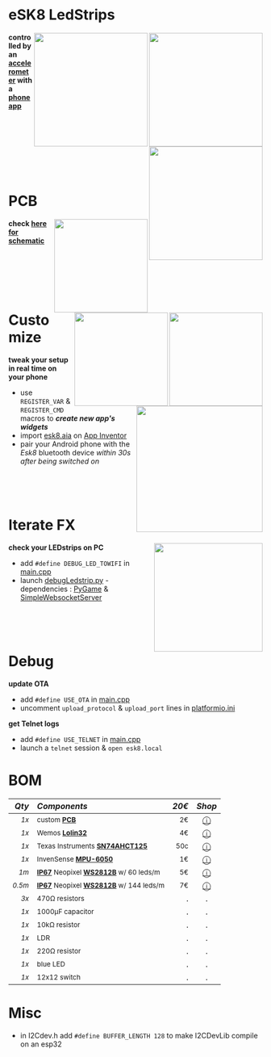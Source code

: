 # eSK8 LedStrips
<img src="https://media.giphy.com/media/IhCHKo42Hx7WFkRmzQ/giphy.gif" height="225" align="right"><img src="https://media.giphy.com/media/fY5xLxGayUptPZuTfG/giphy.gif" height="225" align="right"><img src="https://media.giphy.com/media/RfYtkG17dUJyVmbPet/giphy.gif" height="225" align="right">

**controlled by an [accelerometer](https://github.com/sebdelsol/esk8-ledstrip/blob/master/README.md#bom) with a [phone app](https://github.com/sebdelsol/esk8-ledstrip/blob/master/README.md#android-app)**
<p>&nbsp;</p>  <p>&nbsp;</p>   <p>&nbsp;</p>  <p>&nbsp;</p>

# PCB
[<img src="https://i.imgur.com/fsrZ5Zs.jpg" height="185" align="right">](https://easyeda.com/seb.morin/esk8)[<img src="https://i.imgur.com/bn5Pk2N.jpg" height="185" align="right">](https://easyeda.com/seb.morin/esk8)[<img src="https://image.easyeda.com/histories/aaf838e4a54c468f9502dc529522ac38.png" height="185" align="right">](https://easyeda.com/seb.morin/esk8)

**check [here for schematic](https://easyeda.com/seb.morin/esk8)**

<p>&nbsp;</p> <p>&nbsp;</p> <p>&nbsp;</p>

# Customize
<img src="https://media.giphy.com/media/TfFm0aNsc1LnWPsiab/giphy.gif" height="250" align="right">

**tweak your setup in real time on your phone**
* use `REGISTER_VAR` & `REGISTER_CMD` macros to ***create new app's widgets***
* import [esk8.aia](https://github.com/sebdelsol/Esk8/blob/master/esk8.aia) on [App Inventor](http://ai2.appinventor.mit.edu/)
* pair your Android phone with the *Esk8* bluetooth device *within 30s after being switched on*
<p>&nbsp;</p>  <p>&nbsp;</p>  

# Iterate FX
<img src="https://media.giphy.com/media/eJFgXPfn9yUhgEfCkM/giphy.gif" height="215" align="right">

**check your LEDstrips on PC**
* add `#define DEBUG_LED_TOWIFI` in [main.cpp](https://github.com/sebdelsol/Esk8/blob/master/src/main.cpp) 
* launch [debugLedstrip.py](https://github.com/sebdelsol/Esk8/blob/master/DebugLedstrip.py) - dependencies : [PyGame](https://www.pygame.org) & [SimpleWebsocketServer](https://pypi.org/project/simple-websocket-server) 

<p>&nbsp;</p>  <p>&nbsp;</p>

# Debug
**update OTA**
* add `#define USE_OTA` in [main.cpp](https://github.com/sebdelsol/Esk8/blob/master/src/main.cpp)
* uncomment `upload_protocol` & `upload_port` lines in [platformio.ini](https://github.com/sebdelsol/Esk8/blob/master/platformio.ini)

**get Telnet logs**
* add `#define USE_TELNET` in [main.cpp](https://github.com/sebdelsol/Esk8/blob/master/src/main.cpp)
* launch a `telnet` session & `open esk8.local`

# BOM

*Qty*|*Components* | *20€* | *Shop*
---: | :---| ---: | :---:
<sub>*1x*</sub>|<sub>custom **[PCB](https://easyeda.com/seb.morin/esk8)**| <sub>2€</sub>| [ⓘ](https://easyeda.com/seb.morin/esk8)</sub>
<sub>*1x*</sub>|<sub> Wemos **[Lolin32](https://www.espressif.com/sites/default/files/documentation/esp32-wroom-32_datasheet_en.pdf)**</sub>| <sub>4€</sub> | [ⓘ](https://www.aliexpress.com/wholesale?catId=0&SearchText=lolin32)
<sub>*1x*</sub>|<sub> Texas Instruments **[SN74AHCT125](https://www.ti.com/product/SN74AHCT125)** </sub>| <sub>50c</sub> | [ⓘ](https://www.ebay.com/sch/i.html?_nkw=SN74AHCT125)
<sub>*1x*</sub>|<sub> InvenSense **[MPU-6050](https://invensense.tdk.com/products/motion-tracking/6-axis/mpu-6050/)** </sub>| <sub>1€</sub> | [ⓘ](https://www.aliexpress.com/wholesale?catId=0&SearchText=mpu-6050)
<sub>*1m*</sub>|<sub>**[IP67](https://en.wikipedia.org/wiki/IP_Code)** Neopixel **[WS2812B](https://cdn-shop.adafruit.com/datasheets/WS2812B.pdf)** w/ 60 leds/m </sub>| <sub>5€</sub> | [ⓘ](https://www.aliexpress.com/wholesale?catId=0&SearchText=ws2812b+ip67)
<sub>*0.5m*</sub>|<sub>**[IP67](https://en.wikipedia.org/wiki/IP_Code)** Neopixel **[WS2812B](https://cdn-shop.adafruit.com/datasheets/WS2812B.pdf)** w/ 144 leds/m </sub>| <sub>7€</sub> | [ⓘ](https://www.aliexpress.com/wholesale?catId=0&SearchText=ws2812b+ip67)
<sub>*3x*</sub>|<sub>470Ω resistors</sub>| . | .
<sub>*1x*</sub>|<sub>1000μF capacitor</sub>| . | .
<sub>*1x*</sub>|<sub>10kΩ resistor</sub>| . | .
<sub>*1x*</sub>|<sub>LDR</sub>| . | .
<sub>*1x*</sub>|<sub>220Ω resistor</sub>| . | .
<sub>*1x*</sub>|<sub>blue LED</sub>| . | .
<sub>*1x*</sub>|<sub>12x12 switch</sub>| . | .

# Misc
* in I2Cdev.h add `#define BUFFER_LENGTH 128` to make I2CDevLib compile on an esp32
